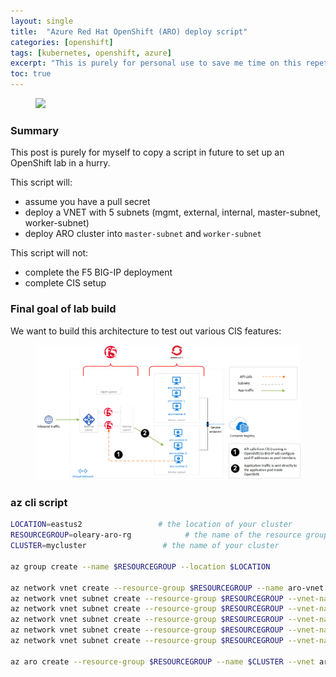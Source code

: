 ```yaml
---
layout: single
title:  "Azure Red Hat OpenShift (ARO) deploy script"
categories: [openshift]
tags: [kubernetes, openshift, azure]
excerpt: "This is purely for personal use to save me time on this repetitive task." #this is a custom variable meant for a short description to be displayed on home page
toc: true
---
```

<figure>
    <a href="/assets/aro/aro-azure-header-image.png"><img src="/assets/aro/aro-azure-header-image.png"></a>
</figure>

### Summary
This post is purely for myself to copy a script in future to set up an OpenShift lab in a hurry.

This script will:
- assume you have a pull secret
- deploy a VNET with 5 subnets (mgmt, external, internal, master-subnet, worker-subnet)
- deploy ARO cluster into `master-subnet` and `worker-subnet`

This script will not: 
- complete the F5 BIG-IP deployment
- complete CIS setup

### Final goal of lab build
We want to build this architecture to test out various CIS features:

<figure>
    <a href="/assets/aro/ARO-with-f5.png"><img src="/assets/aro/ARO-with-f5.png"></a>
</figure>

### az cli script
```bash
LOCATION=eastus2                 # the location of your cluster
RESOURCEGROUP=oleary-aro-rg            # the name of the resource group where you want to create your cluster
CLUSTER=mycluster                 # the name of your cluster

az group create --name $RESOURCEGROUP --location $LOCATION

az network vnet create --resource-group $RESOURCEGROUP --name aro-vnet --address-prefixes 10.0.0.0/16
az network vnet subnet create --resource-group $RESOURCEGROUP --vnet-name aro-vnet --name mgmt --address-prefixes 10.0.0.0/23
az network vnet subnet create --resource-group $RESOURCEGROUP --vnet-name aro-vnet --name external --address-prefixes 10.0.2.0/23
az network vnet subnet create --resource-group $RESOURCEGROUP --vnet-name aro-vnet --name internal --address-prefixes 10.0.4.0/23
az network vnet subnet create --resource-group $RESOURCEGROUP --vnet-name aro-vnet --name master-subnet --address-prefixes 10.0.6.0/23
az network vnet subnet create --resource-group $RESOURCEGROUP --vnet-name aro-vnet --name worker-subnet --address-prefixes 10.0.8.0/23

az aro create --resource-group $RESOURCEGROUP --name $CLUSTER --vnet aro-vnet --master-subnet master-subnet --worker-subnet worker-subnet --pull-secret @pull-secret.txt
```
